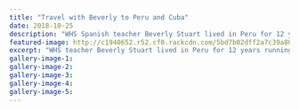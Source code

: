 ```yaml
---
title: "Travel with Beverly to Peru and Cuba"
date: 2018-10-25
description: "WHS Spanish teacher Beverly Stuart lived in Peru for 12 years running a pizza restaurant & working with tourists..."
featured-image: http://c1940652.r52.cf0.rackcdn.com/5bd7b02dff2a7c39a8000179/Beverly-Stuart-315-RCP--25-oct.jpg
excerpt: "WHS teacher Beverly Stuart lived in Peru for 12 years running a pizza restaurant and working with tourists while also bringing up a family."
gallery-image-1: 
gallery-image-2: 
gallery-image-3: 
gallery-image-4: 
gallery-image-5: 
---
```

